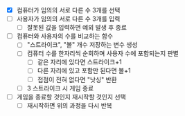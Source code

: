- [x] 컴퓨터가 임의의 서로 다른 수 3개를 선택
- [ ] 사용자가 임의의 서로 다른 수 3개를 입력
    - [ ] 잘못된 값을 입력하면 예외 발생 후 종료
- [ ] 컴퓨터와 사용자의 수를 비교하는 함수
    - [ ] "스트라이크", "볼" 개수 저장하는 변수 생성
    - [ ] 컴퓨터 수를 한자리씩 순회하며 사용자 수에 포함되는지 판별
        - [ ] 같은 자리에 있다면 스트라이크+1
        - [ ] 다른 자리에 있고 포함만 된다면 볼+1
        - [ ] 접점이 전혀 없다면 "낫싱" 반환
    - [ ] 3 스트라이크 시 게임 종료
- [ ] 게임을 종료할 것인지 재시작할 것인지 선택
    - [ ] 재시작하면 위의 과정을 다시 반복